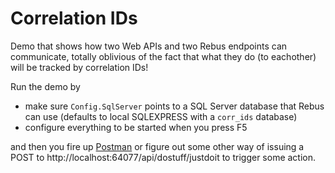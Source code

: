 # Correlation IDs

Demo that shows how two Web APIs and two Rebus endpoints can communicate, totally oblivious of the
fact that what they do (to eachother) will be tracked by correlation IDs!

Run the demo by

* make sure `Config.SqlServer` points to a SQL Server database that Rebus can use (defaults to local SQLEXPRESS with a `corr_ids` database)
* configure everything to be started when you press F5

and then you fire up [Postman] or figure out some other way of issuing a POST to http://localhost:64077/api/dostuff/justdoit 
to trigger some action.


[Postman]: https://chrome.google.com/webstore/detail/postman/fhbjgbiflinjbdggehcddcbncdddomop